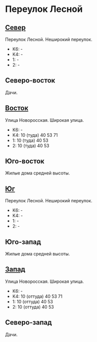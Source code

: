 # Переулок Лесной

## [Север](./10390060.md)

Переулок Лесной.
Неширокий переулок.

* K6:   -
* K4:   -
* 1:    -
* 2:    -

## Северо-восток

Дачи.

## [Восток](./10395065.md)

Улица Новоросская.
Широкая улица.

* K6:   -
* K4:   10 (туда)   40  53  71
* 1:    10 (туда)   40  53
* 2:    10 (туда)   40  53

## Юго-восток

Жилые дома средней высоты.

## [Юг](./10390070.md)

Переулок Лесной.
Неширокий переулок.

* K6:   -
* K4:   -
* 1:    -
* 2:    -

## Юго-запад

Жилые дома средней высоты.

## [Запад](./10385065.md)

Улица Новоросская.
Широкая улица.

* K6:   -
* K4:   10 (оттуда) 40  53  71
* 1:    10 (оттуда) 40  53
* 2:    10 (оттуда) 40  53

## Северо-запад

Дачи.
